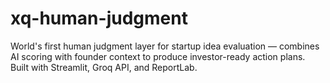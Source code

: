 # xq-human-judgment
World's first human judgment layer for startup idea evaluation — combines AI scoring with founder context to produce investor-ready action plans. Built with Streamlit, Groq API, and ReportLab.

